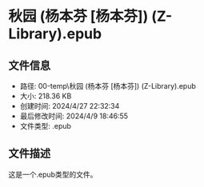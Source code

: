 ﻿# 秋园 (杨本芬 [杨本芬]) (Z-Library).epub

## 文件信息
- 路径: 00-temp\秋园 (杨本芬 [杨本芬]) (Z-Library).epub
- 大小: 218.36 KB
- 创建时间: 2024/4/27 22:32:34
- 最后修改时间: 2024/4/9 18:46:55
- 文件类型: .epub

## 文件描述
这是一个.epub类型的文件。

